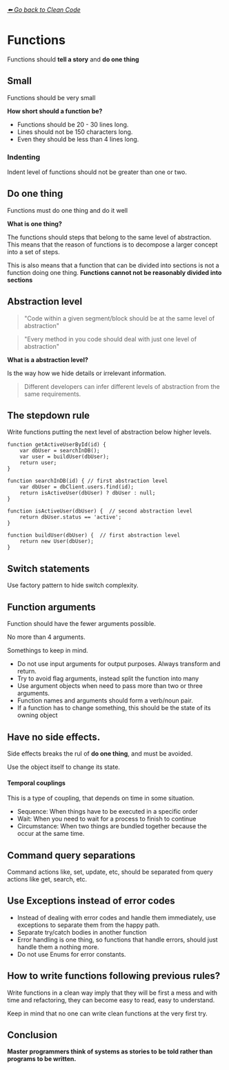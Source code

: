 *[:arrow_left: Go back to Clean Code](./CLEAN_CODE_BOOK.md)*

# Functions

Functions should **tell a story** and **do one thing**

## Small

Functions should be very small

**How short should a function be?**

- Functions should be 20 - 30 lines long.
- Lines should not be 150 characters long.
- Even they should be less than 4 lines long.

### Indenting
Indent level of functions should not be greater than one or two.

## Do one thing

Functions must do one thing and do it well

**What is one thing?**

The functions should steps that belong to the same level of abstraction. This means that the reason of functions is to decompose a larger concept into a set of steps.

This is also means that a function that can be divided into sections is not a function doing one thing. **Functions cannot not be reasonably divided into sections**

## Abstraction level

> "Code within a given segment/block should be at the same level of abstraction"

> "Every method in you code should deal with just one level of abstraction"

**What is a abstraction level?**

Is the way how we hide details or irrelevant information.

> Different developers can infer different levels of abstraction from the same requirements.

## The stepdown rule

Write functions putting the next level of abstraction below higher levels.

```
function getActiveUserById(id) {
    var dbUser = searchInDB();
    var user = buildUser(dbUser);
    return user;
}

function searchInDB(id) { // first abstraction level
    var dbUser = dbClient.users.find(id);
    return isActiveUser(dbUser) ? dbUser : null;
}

function isActiveUser(dbUser) {  // second abstraction level
    return dbUser.status == 'active';
}

function buildUser(dbUser) {  // first abstraction level
    return new User(dbUser);
}
```

## Switch statements

Use factory pattern to hide switch complexity.

## Function arguments

Function should have the fewer arguments possible.

No more than 4 arguments.

Somethings to keep in mind.

- Do not use input arguments for output purposes. Always transform and return.
- Try to avoid flag arguments, instead split the function into many
- Use argument objects when need to pass more than two or three arguments.
- Function names and arguments should form a verb/noun pair.
- If a function has to change something, this should be the state of its owning object

## Have no side effects.

Side effects breaks the rul of **do one thing**, and must be avoided.

Use the object itself to change its state.

#### Temporal couplings

This is a type of coupling, that depends on time in some situation.

- Sequence: When things have to be executed in a specific order
- Wait: When you need to wait for a process to finish to continue
- Circumstance: When two things are bundled together because the occur at the same time.

## Command query separations

Command actions like, set, update, etc, should be separated from query actions like get, search, etc.

## Use Exceptions instead of error codes

- Instead of dealing with error codes and handle them immediately, use exceptions to separate them from the happy path.
- Separate try/catch bodies in another function
- Error handling is one thing, so functions that handle errors, should just handle them a nothing more.
- Do not use Enums for error constants.

## How to write functions following previous rules?

Write functions in a clean way imply that they will be first a mess and with time and refactoring, they can become easy to read, easy to understand.

Keep in mind that no one can write clean functions at the very first try.

## Conclusion

**Master programmers think of systems as stories to be told rather than programs to
be written.**